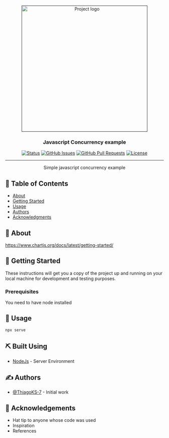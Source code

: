 <p align="center">
  <a href="" rel="noopener">
 <img height=400px src="https://github.com/ThiagoKS-7/Js_concurrency/assets/83460816/9fffcc75-fee9-468a-8424-6a666fa81edd" alt="Project logo"></a>
</p>


<h3 align="center">Javascript Concurrency example</h3>

<div align="center">

[![Status](https://img.shields.io/badge/status-active-success.svg)]()
[![GitHub Issues](https://img.shields.io/github/issues/kylelobo/The-Documentation-Compendium.svg)](https://github.com/kylelobo/The-Documentation-Compendium/issues)
[![GitHub Pull Requests](https://img.shields.io/github/issues-pr/kylelobo/The-Documentation-Compendium.svg)](https://github.com/kylelobo/The-Documentation-Compendium/pulls)
[![License](https://img.shields.io/badge/license-MIT-blue.svg)](/LICENSE)

</div>

---

<p align="center"> Simple javascript concurrency example
    <br> 
</p>

## 📝 Table of Contents

- [About](#about)
- [Getting Started](#getting_started)
- [Usage](#usage)
- [Authors](#authors)
- [Acknowledgments](#acknowledgement)

## 🧐 About <a name = "about"></a>

https://www.chartjs.org/docs/latest/getting-started/

## 🏁 Getting Started <a name = "getting_started"></a>

These instructions will get you a copy of the project up and running on your local machine for development and testing purposes.

### Prerequisites

You need to have node installed



## 🎈 Usage <a name="usage"></a>

```bash
npx serve
```


## ⛏️ Built Using <a name = "built_using"></a>

- [NodeJs](https://nodejs.org/en/) - Server Environment

## ✍️ Authors <a name = "authors"></a>

- [@ThiagoKS-7](https://github.com/ThiagoKS-7) -  Initial work


## 🎉 Acknowledgements <a name = "acknowledgement"></a>

- Hat tip to anyone whose code was used
- Inspiration
- References
